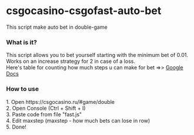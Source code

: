 # csgocasino-csgofast-auto-bet
This script make auto bet in double-game
<h3>What is it?</h3>
This script allows you to bet yourself starting with the minimum bet of 0.01. Works on an increase strategy for 2 in case of a loss.<br>
Here's table for counting how much steps u can make for bet =>> <a href="https://docs.google.com/spreadsheets/d/1pM_a10LsWt_htvDxJMEu3MI8ykh1GE3eG9G80sazoio/edit?usp=sharing">Google Docs</a>

<h3>How to use</h3>
1. Open https://csgocasino.ru/#game/double<br>
2. Open Console (Ctrl + Shift + I)<br>
3. Paste code from file "fast.js"<br>
4. Edit maxstep (maxstep - how much bets can lose in row)<br>
5. Done!<br>
